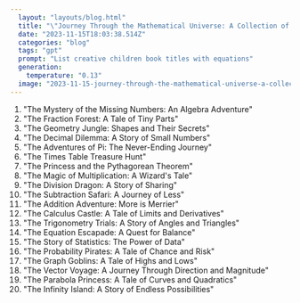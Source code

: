 ```yaml
---
  layout: "layouts/blog.html"
  title: "\"Journey Through the Mathematical Universe: A Collection of Creative Children's Book Titles\""
  date: "2023-11-15T18:03:38.514Z"
  categories: "blog"
  tags: "gpt"
  prompt: "List creative children book titles with equations"
  generation: 
    temperature: "0.13"
  image: "2023-11-15-journey-through-the-mathematical-universe-a-collection-of-creative-childrens-book-titles.webp"
---
```

1. "The Mystery of the Missing Numbers: An Algebra Adventure"
2. "The Fraction Forest: A Tale of Tiny Parts"
3. "The Geometry Jungle: Shapes and Their Secrets"
4. "The Decimal Dilemma: A Story of Small Numbers"
5. "The Adventures of Pi: The Never-Ending Journey"
6. "The Times Table Treasure Hunt"
7. "The Princess and the Pythagorean Theorem"
8. "The Magic of Multiplication: A Wizard's Tale"
9. "The Division Dragon: A Story of Sharing"
10. "The Subtraction Safari: A Journey of Less"
11. "The Addition Adventure: More is Merrier"
12. "The Calculus Castle: A Tale of Limits and Derivatives"
13. "The Trigonometry Trials: A Story of Angles and Triangles"
14. "The Equation Escapade: A Quest for Balance"
15. "The Story of Statistics: The Power of Data"
16. "The Probability Pirates: A Tale of Chance and Risk"
17. "The Graph Goblins: A Tale of Highs and Lows"
18. "The Vector Voyage: A Journey Through Direction and Magnitude"
19. "The Parabola Princess: A Tale of Curves and Quadratics"
20. "The Infinity Island: A Story of Endless Possibilities"

